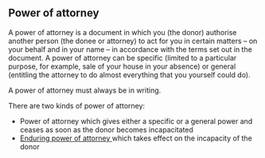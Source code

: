 ##  Power of attorney

A power of attorney is a document in which you (the donor) authorise another
person (the donee or attorney) to act for you in certain matters – on your
behalf and in your name – in accordance with the terms set out in the
document. A power of attorney can be specific (limited to a particular
purpose, for example, sale of your house in your absence) or general
(entitling the attorney to do almost everything that you yourself could do).

A power of attorney must always be in writing.

There are two kinds of power of attorney:

  * Power of attorney which gives either a specific or a general power and ceases as soon as the donor becomes incapacitated 
  * [ Enduring power of attorney ](/en/death/before-a-death/power-of-attorney/) which takes effect on the incapacity of the donor 

